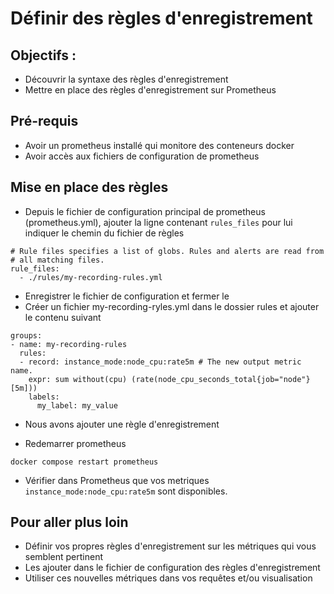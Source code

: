 # Définir des règles d'enregistrement

## Objectifs :

- Découvrir la syntaxe des règles d'enregistrement
- Mettre en place des règles d'enregistrement sur Prometheus

## Pré-requis

* Avoir un prometheus installé qui monitore des conteneurs docker
* Avoir accès aux fichiers de configuration de prometheus

## Mise en place des règles

* Depuis le fichier de configuration principal de prometheus (prometheus.yml), ajouter la ligne contenant `rules_files` pour lui indiquer le chemin du fichier de règles
```
# Rule files specifies a list of globs. Rules and alerts are read from
# all matching files.
rule_files:
  - ./rules/my-recording-rules.yml
```
* Enregistrer le fichier de configuration et fermer le
* Créer un fichier my-recording-ryles.yml dans le dossier rules et ajouter le contenu suivant
```
groups:
- name: my-recording-rules
  rules:
  - record: instance_mode:node_cpu:rate5m # The new output metric name.
    expr: sum without(cpu) (rate(node_cpu_seconds_total{job="node"}[5m]))
    labels:
      my_label: my_value
```
* Nous avons ajouter une règle d'enregistrement

* Redemarrer prometheus
```
docker compose restart prometheus
```
* Vérifier dans Prometheus que vos metriques `instance_mode:node_cpu:rate5m` sont disponibles.

## Pour aller plus loin

* Définir vos propres règles d'enregistrement sur les métriques qui vous semblent pertinent
* Les ajouter dans le fichier de configuration des règles d'enregistrement
* Utiliser ces nouvelles métriques dans vos requêtes et/ou visualisation
